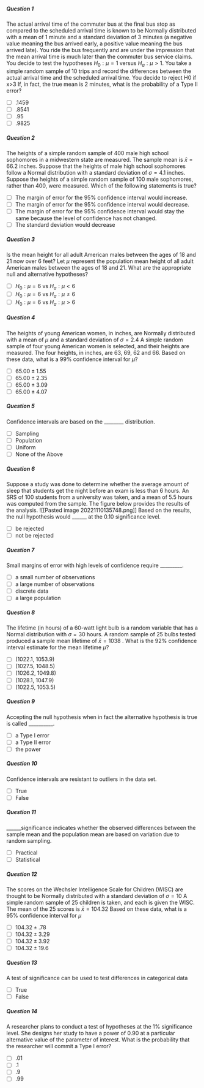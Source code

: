 ##### Question 1
The actual arrival time of the commuter bus at the final bus stop as compared to the scheduled arrival time is known to be Normally distributed with a mean of 1 minute and a standard deviation of 3 minutes (a negative value meaning the bus arrived early, a positive value meaning the bus arrived late). You ride the bus frequently and are under the impression that the mean arrival time is much later than the commuter bus service claims. You decide to test the hypotheses $H_0: \mu = 1$ versus $H_a:\mu > 1$. You take a simple random sample of 10 trips and record the differences between the actual arrival time and the scheduled arrival time. You decide to reject H0 if x>3 If, in fact, the true mean is 2 minutes, what is the probability of a Type II error?
- [ ] .1459
- [ ] .8541
- [ ] .95
- [ ] .9825

##### Question 2
The heights of a simple random sample of 400 male high school sophomores in a midwestern state are measured. The sample mean is $\bar x = 66.2$ inches. Suppose that the heights of male high school sophomores follow a Normal distribution with a standard deviation of $\sigma = 4.1$ inches. Suppose the heights of a simple random sample of 100 male sophomores, rather than 400, were measured. Which of the following statements is true?
- [ ] The margin of error for the 95% confidence interval would increase.
- [ ] The margin of error for the 95% confidence interval would decrease.
- [ ] The margin of error for the 95% confidence interval would stay the same because the level of confidence has not changed.
- [ ] The standard deviation would decrease

##### Question 3
Is the mean height for all adult American males between the ages of 18 and 21 now over 6 feet? Let $\mu$ represent the population mean height of all adult American males between the ages of 18 and 21. What are the appropriate null and alternative hypotheses?
- [ ] $H_0:\mu=6$ vs $H_a:\mu<6$
- [ ] $H_0:\mu=6$ vs $H_a:\mu\neq6$
- [ ] $H_0:\mu=6$ vs $H_a:\mu>6$

##### Question 4
The heights of young American women, in inches, are Normally distributed with a mean of $\mu$ and a standard deviation of $\sigma = 2.4$ A simple random sample of four young American women is selected, and their heights are measured. The four heights, in inches, are 63, 69, 62 and 66. Based on these data, what is a 99% confidence interval for $\mu$?
- [ ] $65.00 \pm 1.55$
- [ ] $65.00 \pm 2.35$
- [ ] $65.00 \pm 3.09$
- [ ] $65.00 \pm4.07$

##### Question 5
Confidence intervals are based on the \_\_\_\_\_\_\_\_ distribution.
- [ ] Sampling
- [ ] Population
- [ ] Uniform
- [ ] None of the Above

##### Question 6
Suppose a study was done to determine whether the average amount of sleep that students get the night before an exam is less than 6 hours. An SRS of 100 students from a university was taken, and a mean of 5.5 hours was computed from the sample. The figure below provides the results of the analysis.
![[Pasted image 20221110135748.png]]
Based on the results, the null hypothesis would \_\_\_\_\_\_ at the 0.10 significance level.
- [ ] be rejected
- [ ] not be rejected

##### Question 7
Small margins of error with high levels of confidence require \_\_\_\_\_\_\_\_\_.
- [ ] a small number of observations
- [ ] a large number of observations
- [ ] discrete data
- [ ] a large population

##### Question 8
The lifetime (in hours) of a 60-watt light bulb is a random variable that has a Normal distribution with $\sigma = 30$ hours. A random sample of 25 bulbs tested produced a sample mean lifetime of $\bar x = 1038$ . What is the 92% confidence interval estimate for the mean lifetime $\mu$?
- [ ] (1022.1, 1053.9)
- [ ] (1027.5, 1048.5)
- [ ] (1026.2, 1049.8)
- [ ] (1028.1, 1047.9)
- [ ] (1022.5, 1053.5)

##### Question 9
Accepting the null hypothesis when in fact the alternative hypothesis is true is called \_\_\_\_\_\_\_\_\_\_.
- [ ] a Type I error
- [ ] a Type II error
- [ ] the power

##### Question 10
Confidence intervals are resistant to outliers in the data set.
- [ ] True
- [ ] False

##### Question 11
\_\_\_\_\_\_significance indicates whether the observed differences between the sample mean and the population mean are based on variation due to random sampling.
- [ ] Practical
- [ ] Statistical

##### Question 12
The scores on the Wechsler Intelligence Scale for Children (WISC) are thought to be Normally distributed with a standard deviation of $\sigma = 10$ A simple random sample of 25 children is taken, and each is given the WISC. The mean of the 25 scores is $\bar x = 104.32$ Based on these data, what is a 95% confidence interval for $\mu$
- [ ] $104.32\pm.78$
- [ ] $104.32\pm3.29$
- [ ] $104.32\pm3.92$
- [ ] $104.32\pm19.6$

##### Question 13
A test of significance can be used to test differences in categorical data
- [ ] True
- [ ] False

##### Question 14
A researcher plans to conduct a test of hypotheses at the 1% significance level. She designs her study to have a power of 0.90 at a particular alternative value of the parameter of interest. What is the probability that the researcher will commit a Type I error?
- [ ] .01
- [ ] .1
- [ ] .9
- [ ] .99

